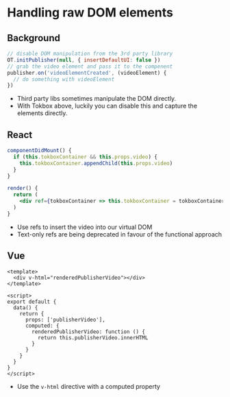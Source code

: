 # Handling raw DOM elements

## Background

```js
// disable DOM manipulation from the 3rd party library
OT.initPublisher(null, { insertDefaultUI: false })
// grab the video element and pass it to the compenent
publisher.on('videoElementCreated', (videoElement) {
  // do something with videoElement
})
```

- Third party libs sometimes manipulate the DOM directly.
- With Tokbox above, luckily you can disable this and capture the elements directly.

## React

```jsx
componentDidMount() {
  if (this.tokboxContainer && this.props.video) {
    this.tokboxContainer.appendChild(this.props.video) 
  }
}

render() {
  return (
    <div ref={tokboxContainer => this.tokboxContainer = tokboxContainer }></div>
  )
}
```
- Use refs to insert the video into our virtual DOM
- Text-only refs are being deprecated in favour of the functional approach

## Vue 

```
<template>
  <div v-html="renderedPublisherVideo"></div>
</template>

<script>
export default {
  data() {
    return {
      props: ['publisherVideo'],
      computed: {
        renderedPublisherVideo: function () {
          return this.publisherVideo.innerHTML
        }
      }
    }
  }
}
</script>
```
- Use the `v-html` directive with a computed property